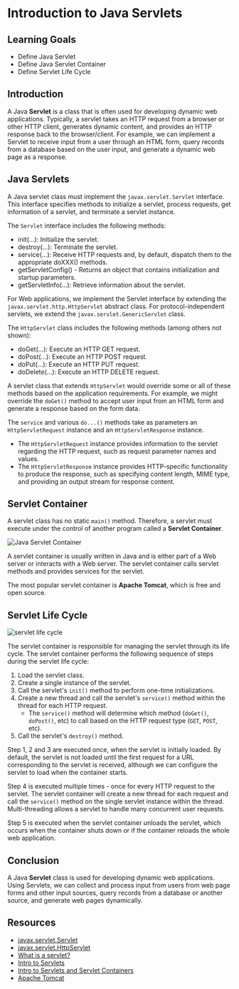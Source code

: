 # Introduction to Java Servlets

## Learning Goals

- Define Java Servlet
- Define Java Servlet Container
- Define Servlet Life Cycle 

## Introduction

A Java **Servlet** is a class that is often used for developing dynamic web applications.
Typically, a servlet takes an HTTP request from a browser or other HTTP client, generates dynamic content,
and provides an HTTP response back to the browser/client.
For example, we can implement a Servlet to receive input
from a user through an HTML form, query records from a database based on the user input,
and generate a dynamic web page as a response.

## Java Servlets

A Java servlet class must implement the `javax.servlet.Servlet` interface. 
This interface specifies methods to initialize a servlet, process requests, get information of a servlet,
and terminate a servlet instance.

The `Servlet` interface includes the following methods:

- init(...): Initialize the servlet.  
- destroy(...): Terminate the servlet.  
- service(...): Receive HTTP requests and, by default, dispatch them to the appropriate doXXX() methods.  
- getServletConfig() - Returns an object that contains initialization and startup parameters.  
- getServletInfo(...): Retrieve information about the servlet.  

For Web applications, we implement the Servlet interface by extending the `javax.servlet.http.HttpServlet` abstract class. 
For protocol-independent servlets, we extend the `javax.servlet.GenericServlet` class.

The `HttpServlet` class includes the following methods (among others not shown):

- doGet(...): Execute an HTTP GET request.  
- doPost(...): Execute an HTTP POST request.  
- doPut(...): Execute an HTTP PUT request.  
- doDelete(...): Execute an HTTP DELETE request.  

A servlet class that extends `HttpServlet` would override some or all of these methods
based on the application requirements. For example, we might override the `doGet()` method
to accept user input from an HTML form and generate a response based on the form data.

The `service` and various `do...()` methods take as parameters an `HttpServletRequest` instance and an `HttpServletResponse` instance.

- The `HttpServletRequest` instance provides information to the
  servlet regarding the HTTP request, such as request parameter names and values.    
- The `HttpServletResponse` instance provides HTTP-specific functionality
  to produce the response, such as specifying content length, MIME type,
  and providing an output stream for response content.

## Servlet Container

A servlet class has no static `main()` method.
Therefore, a servlet must execute under the control of another program
called a **Servlet Container**. 

![Java Servlet Container](https://curriculum-content.s3.amazonaws.com/6036/intro-java-servlets/webserver.png)

A servlet container is usually written in Java and is either part of a Web server
or interacts with a Web server. 
The servlet container calls servlet methods and provides services for the servlet.

The most popular servlet container is **Apache Tomcat**, which is free and open source.

## Servlet Life Cycle

![servlet life cycle](https://curriculum-content.s3.amazonaws.com/6036/intro-java-servlets/lifecycle.png)

The servlet container is responsible for managing the servlet through its life cycle.
The servlet container performs the following sequence of steps during the servlet life cycle:

1. Load the servlet class.  
2. Create a single instance of the servlet.  
3. Call the servlet's `init()` method to perform one-time initializations.  
4. Create a new thread and call the servlet's `service()` method within the thread for each HTTP request.  
   - The `service()` method will determine which method (`doGet()`, `doPost()`, etc) to call based on
     the HTTP request type (`GET`, `POST`, etc).   
5. Call the servlet's `destroy()` method.   

Step 1, 2 and 3 are executed once, when the servlet is initially loaded.
By default, the servlet is not loaded until the first request for a URL
corresponding to the servlet is received, although
we can configure the servlet to load when the container starts.

Step 4 is executed multiple times - once for every HTTP request to the servlet.
The servlet container will create a new thread for each request and 
call the `service()` method on the single servlet instance within the thread.
Multi-threading allows a servlet to handle many concurrent user requests.

Step 5 is executed when the servlet container unloads the servlet,
which occurs when the container shuts down or if the container reloads the
whole web application.

## Conclusion

A Java **Servlet** class is used for developing dynamic web applications.
Using Servlets, we can collect and process input from users from web page forms and other input sources,
query records from a database or another source, and generate web pages dynamically.

## Resources

- [javax.servlet.Servlet](https://javaee.github.io/javaee-spec/javadocs/javax/servlet/Servlet.html)  
- [javax.servlet.HttpServlet](https://javaee.github.io/javaee-spec/javadocs/javax/servlet/http/HttpServlet.html)  
- [What is a servlet?](https://docs.oracle.com/javaee/5/tutorial/doc/bnafe.html)       
- [Intro to Servlets](https://www.baeldung.com/intro-to-servlets)     
- [Intro to Servlets and Servlet Containers](https://www.baeldung.com/java-servlets-containers-intro)  
- [Apache Tomcat](https://tomcat.apache.org/)    
